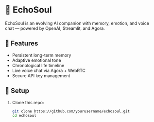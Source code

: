 # 🌙 EchoSoul

EchoSoul is an evolving AI companion with memory, emotion, and voice chat — powered by OpenAI, Streamlit, and Agora.

## 🚀 Features
- Persistent long-term memory
- Adaptive emotional tone
- Chronological life timeline
- Live voice chat via Agora + WebRTC
- Secure API key management

## 🧰 Setup
1. Clone this repo:
   ```bash
   git clone https://github.com/yourusername/echosoul.git
   cd echosoul
